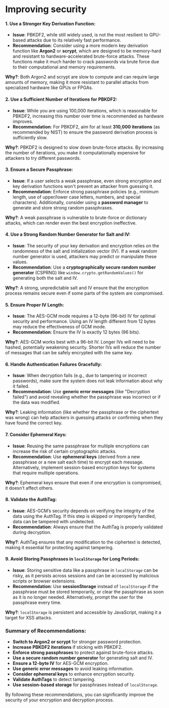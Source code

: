 # Improving security 

#### 1. **Use a Stronger Key Derivation Function**:
   - **Issue**: PBKDF2, while still widely used, is not the most resilient to GPU-based attacks due to its relatively fast performance.
   - **Recommendation**: Consider using a more modern key derivation function like **Argon2** or **scrypt**, which are designed to be memory-hard and resistant to hardware-accelerated brute-force attacks. These functions make it much harder to crack passwords via brute force due to their computational and memory requirements.
   
   **Why?**: Both Argon2 and scrypt are slow to compute and can require large amounts of memory, making it more resistant to parallel attacks from specialized hardware like GPUs or FPGAs.

#### 2. **Use a Sufficient Number of Iterations for PBKDF2**:
   - **Issue**: While you are using 100,000 iterations, which is reasonable for PBKDF2, increasing this number over time is recommended as hardware improves.
   - **Recommendation**: For PBKDF2, aim for at least **310,000 iterations** (as recommended by NIST) to ensure the password derivation process is sufficiently slow.
   
   **Why?**: PBKDF2 is designed to slow down brute-force attacks. By increasing the number of iterations, you make it computationally expensive for attackers to try different passwords.

#### 3. **Ensure a Secure Passphrase**:
   - **Issue**: If a user selects a weak passphrase, even strong encryption and key derivation functions won't prevent an attacker from guessing it.
   - **Recommendation**: Enforce strong passphrase policies (e.g., minimum length, use of upper/lower case letters, numbers, and special characters). Additionally, consider using a **password manager** to generate and store strong random passphrases.
   
   **Why?**: A weak passphrase is vulnerable to brute-force or dictionary attacks, which can render even the best encryption ineffective.

#### 4. **Use a Strong Random Number Generator for Salt and IV**:
   - **Issue**: The security of your key derivation and encryption relies on the randomness of the salt and initialization vector (IV). If a weak random number generator is used, attackers may predict or manipulate these values.
   - **Recommendation**: Use a **cryptographically secure random number generator** (CSPRNG) like `window.crypto.getRandomValues()` for generating both the salt and IV.
   
   **Why?**: A strong, unpredictable salt and IV ensure that the encryption process remains secure even if some parts of the system are compromised.

#### 5. **Ensure Proper IV Length**:
   - **Issue**: The AES-GCM mode requires a 12-byte (96-bit) IV for optimal security and performance. Using an IV length different from 12 bytes may reduce the effectiveness of GCM mode.
   - **Recommendation**: Ensure the IV is exactly 12 bytes (96 bits).
   
   **Why?**: AES-GCM works best with a 96-bit IV. Longer IVs will need to be hashed, potentially weakening security. Shorter IVs will reduce the number of messages that can be safely encrypted with the same key.

#### 6. **Handle Authentication Failures Gracefully**:
   - **Issue**: When decryption fails (e.g., due to tampering or incorrect passwords), make sure the system does not leak information about why it failed.
   - **Recommendation**: Use **generic error messages** (like "Decryption failed") and avoid revealing whether the passphrase was incorrect or if the data was modified.
   
   **Why?**: Leaking information (like whether the passphrase or the ciphertext was wrong) can help attackers in guessing attacks or confirming when they have found the correct key.

#### 7. **Consider Ephemeral Keys**:
   - **Issue**: Reusing the same passphrase for multiple encryptions can increase the risk of certain cryptographic attacks.
   - **Recommendation**: Use **ephemeral keys** (derived from a new passphrase or a new salt each time) to encrypt each message. Alternatively, implement session-based encryption keys for systems that require multiple operations.
   
   **Why?**: Ephemeral keys ensure that even if one encryption is compromised, it doesn’t affect others.

#### 8. **Validate the AuthTag**:
   - **Issue**: AES-GCM’s security depends on verifying the integrity of the data using the AuthTag. If this step is skipped or improperly handled, data can be tampered with undetected.
   - **Recommendation**: Always ensure that the AuthTag is properly validated during decryption.
   
   **Why?**: AuthTag ensures that any modification to the ciphertext is detected, making it essential for protecting against tampering.

#### 9. **Avoid Storing Passphrases in `localStorage` for Long Periods**:
   - **Issue**: Storing sensitive data like a passphrase in `localStorage` can be risky, as it persists across sessions and can be accessed by malicious scripts or browser extensions.
   - **Recommendation**: Use **sessionStorage** instead of `localStorage` if the passphrase must be stored temporarily, or clear the passphrase as soon as it is no longer needed. Alternatively, prompt the user for the passphrase every time.
   
   **Why?**: `localStorage` is persistent and accessible by JavaScript, making it a target for XSS attacks.

### Summary of Recommendations:
- **Switch to Argon2 or scrypt** for stronger password protection.
- **Increase PBKDF2 iterations** if sticking with PBKDF2.
- **Enforce strong passphrases** to protect against brute-force attacks.
- **Use a secure random number generator** for generating salt and IV.
- **Ensure a 12-byte IV** for AES-GCM encryption.
- **Use generic error messages** to avoid leaking information.
- **Consider ephemeral keys** to enhance encryption security.
- **Validate AuthTags** to detect tampering.
- **Use session-based storage** for passphrases instead of `localStorage`.

By following these recommendations, you can significantly improve the security of your encryption and decryption process.

